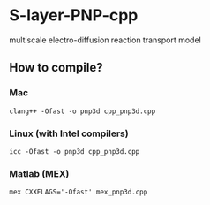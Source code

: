 # S-layer-PNP-cpp
multiscale electro-diffusion reaction transport model

## How to compile?

### Mac

```
clang++ -Ofast -o pnp3d cpp_pnp3d.cpp
```

### Linux (with Intel compilers)

```
icc -Ofast -o pnp3d cpp_pnp3d.cpp
```

### Matlab (MEX)

```
mex CXXFLAGS='-Ofast' mex_pnp3d.cpp
```

